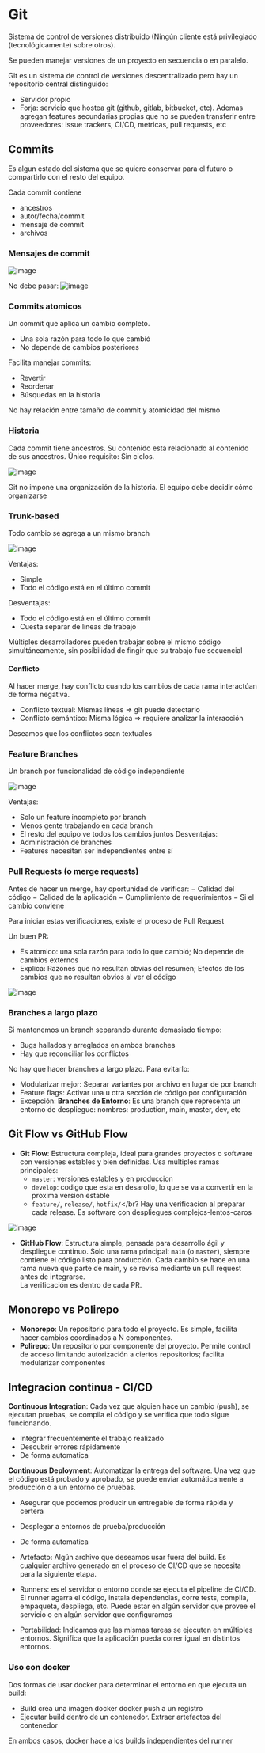 # Git

Sistema de control de versiones distribuido (Ningún cliente está privilegiado (tecnológicamente) sobre otros). 

Se pueden manejar versiones de un proyecto en secuencia o en paralelo.

Git es un sistema de control de versiones descentralizado pero hay un repositorio central distinguido:
- Servidor propio
- Forja: servicio que hostea git (github, gitlab, bitbucket, etc). Ademas agregan features secundarias propias que no se pueden transferir entre proveedores: issue trackers, CI/CD, metricas, pull requests, etc

## Commits
Es algun estado del sistema que se quiere conservar para el futuro o compartirlo con el resto del equipo. 

Cada commit contiene
- ancestros
- autor/fecha/commit
- mensaje de commit
- archivos

### Mensajes de commit
![image](https://github.com/user-attachments/assets/53a9b00a-366d-4b54-b08c-1326e0b7e491)

No debe pasar:
![image](https://github.com/user-attachments/assets/a777a402-e8b7-474d-971a-d379774ff6fa)

### Commits atomicos
Un commit que aplica un cambio completo.
- Una sola razón para todo lo que cambió
- No depende de cambios posteriores

Facilita manejar commits:
- Revertir
- Reordenar
- Búsquedas en la historia

No hay relación entre tamaño de commit y atomicidad del mismo

### Historia
Cada commit tiene ancestros. Su contenido está relacionado al contenido de sus ancestros. Único requisito: Sin ciclos.

![image](https://github.com/user-attachments/assets/d2a4bfa0-1278-4d1c-b907-d7a9236527c3)

Git no impone una organización de la historia. El equipo debe decidir cómo organizarse

### Trunk-based
Todo cambio se agrega a un mismo branch

![image](https://github.com/user-attachments/assets/8ce801a5-b975-4c3f-9734-8838533fd9b0)

Ventajas:
- Simple
- Todo el código está en el último commit

Desventajas:
- Todo el código está en el último commit
- Cuesta separar de líneas de trabajo

Múltiples desarrolladores pueden trabajar sobre el mismo código simultáneamente, sin posibilidad de fingir que su trabajo fue secuencial

#### Conflicto
Al hacer merge, hay conflicto cuando los cambios de cada rama interactúan de forma negativa.
- Conflicto textual: Mismas líneas ⇒ git puede detectarlo
- Conflicto semántico: Misma lógica ⇒ requiere analizar la interacción

Deseamos que los conflictos sean textuales

### Feature Branches
Un branch por funcionalidad de código independiente

![image](https://github.com/user-attachments/assets/1d4cdf09-dac0-4773-8ef3-ae01aadbb92a)

Ventajas:
- Solo un feature incompleto por branch
- Menos gente trabajando en cada branch
- El resto del equipo ve todos los cambios juntos
Desventajas:
- Administración de branches
- Features necesitan ser independientes entre sí

### Pull Requests (o merge requests)
Antes de hacer un merge, hay oportunidad de verificar:
− Calidad del código
− Calidad de la aplicación
− Cumplimiento de requerimientos
− Si el cambio conviene

Para iniciar estas verificaciones, existe el proceso de Pull Request

Un buen PR: 
- Es atomico: una sola razón para todo lo que cambió; No depende de cambios externos
- Explica: Razones que no resultan obvias del resumen; Efectos de los cambios que no resultan obvios al ver el código

![image](https://github.com/user-attachments/assets/1572210e-da26-46bc-847b-94223c7a609b)

### Branches a largo plazo
Si mantenemos un branch separando durante demasiado tiempo:
- Bugs hallados y arreglados en ambos branches
- Hay que reconciliar los conflictos

No hay que hacer branches a largo plazo. Para evitarlo:
- Modularizar mejor: Separar variantes por archivo en lugar de por branch
- Feature flags: Activar una u otra sección de código por configuración
- Excepción: **Branches de Entorno**: Es una branch que representa un entorno de despliegue: nombres: production, main, master, dev, etc

## Git Flow vs GitHub Flow
- **Git Flow**: Estructura compleja, ideal para grandes proyectos o software con versiones estables y bien definidas. Usa múltiples ramas principales:
  - `master`: versiones estables y en produccion
  - `develop`: codigo que esta en desarollo, lo que se va a convertir en la proxima version estable
  - `feature/`, `release/`, `hotfix/`</br?
  Hay una verificacion al preparar cada release. Es software con despliegues complejos-lentos-caros

![image](https://github.com/user-attachments/assets/10790b4d-17ad-40ee-8e77-53d6abc78840)

- **GitHub Flow**: Estructura simple, pensada para desarrollo ágil y despliegue continuo. Solo una rama principal: `main` (o `master`), siempre contiene el código listo para producción. Cada cambio se hace en una rama nueva que parte de main, y se revisa mediante un pull request antes de integrarse. </br>
   La verificación es dentro de cada PR.

## Monorepo vs Polirepo
- **Monorepo**: Un repositorio para todo el proyecto. Es simple, facilita hacer cambios coordinados a N componentes.
- **Polirepo**: Un repositorio por componente del proyecto. Permite control de acceso limitando autorización a
ciertos repositorios; facilita modularizar componentes

## Integracion continua - CI/CD
**Continuous Integration**: Cada vez que alguien hace un cambio (push), se ejecutan pruebas, se compila el código y se verifica que todo sigue funcionando.
- Integrar frecuentemente el trabajo realizado
- Descubrir errores rápidamente
- De forma automatica

**Continuous Deployment**: Automatizar la entrega del software. Una vez que el código está probado y aprobado, se puede enviar automáticamente a producción o a un entorno de pruebas.
- Asegurar que podemos producir un entregable de forma rápida y certera
- Desplegar a entornos de prueba/producción
- De forma automatica

- Artefacto: Algún archivo que deseamos usar fuera del build. Es cualquier archivo generado en el proceso de CI/CD que se necesita para la siguiente etapa.
- Runners: es el servidor o entorno donde se ejecuta el pipeline de CI/CD. El runner agarra el código, instala dependencias, corre tests, compila, empaqueta, despliega, etc. Puede estar en algún servidor que provee el servicio o en algún servidor que configuramos
- Portabilidad: Indicamos que las mismas tareas se ejecuten en múltiples entornos. Significa que la aplicación pueda correr igual en distintos entornos.

### Uso con docker
Dos formas de usar docker para determinar el entorno en que ejecuta un build:
- Build crea una imagen docker docker push a un registro
- Ejecutar build dentro de un contenedor. Extraer artefactos del contenedor

En ambos casos, docker hace a los builds independientes del runner
